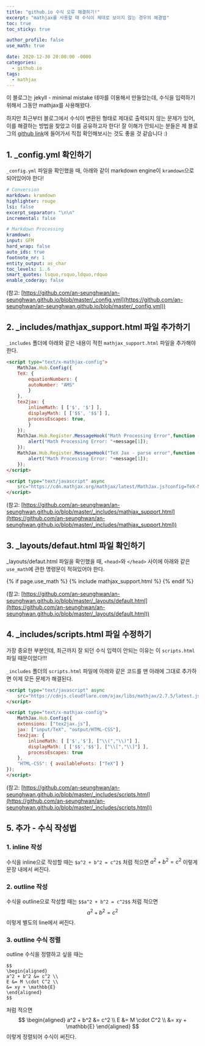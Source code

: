 ```yaml
---
title: "github.io 수식 오류 해결하기!"
excerpt: "mathjax를 사용할 때 수식이 제대로 보이지 않는 경우의 해결법"
toc: true
toc_sticky: true

author_profile: false
use_math: true

date: 2020-12-30 20:00:00 -0000
categories: 
  - github.io
tags:
  - mathjax
---
```


이 블로그는 jekyll - minimal mistake 테마를 이용해서 만들었는데, 수식을 입력하기 위해서 그동안 mathjax를 사용해왔다. 

하지만 최근부터 블로그에서 수식이 변환된 형태로 제대로 출력되지 않는 문제가 있어, 이를 해결하는 방법을 찾았고 이를 공유하고자 한다! 잘 이해가 안되시는 분들은 제 블로그의 [github link](https://github.com/an-seunghwan/an-seunghwan.github.io)에 들어가서 직접 확인해보시는 것도 좋을 것 같습니다 :)

## 1. _config.yml 확인하기

`_config.yml` 파일을 확인했을 때, 아래와 같이 markdown engine이 `kramdown`으로 되어있어야 한다!

```yml
# Conversion
markdown: kramdown
highlighter: rouge
lsi: false
excerpt_separator: "\n\n"
incremental: false

# Markdown Processing
kramdown:
input: GFM
hard_wrap: false
auto_ids: true
footnote_nr: 1
entity_output: as_char
toc_levels: 1..6
smart_quotes: lsquo,rsquo,ldquo,rdquo
enable_coderay: false
```

(참고: [https://github.com/an-seunghwan/an-seunghwan.github.io/blob/master/_config.yml](https://github.com/an-seunghwan/an-seunghwan.github.io/blob/master/_config.yml))

## 2. _includes/mathjax_support.html 파일 추가하기

`_includes` 폴더에 아래와 같은 내용이 적힌 `mathjax_support.html` 파일을 추가해야한다.

```html
<script type="text/x-mathjax-config">
	MathJax.Hub.Config({
	TeX: {
		equationNumbers: {
		autoNumber: "AMS"
		}
	},
	tex2jax: {
		inlineMath: [ ['$', '$'] ],
		displayMath: [ ['$$', '$$'] ],
		processEscapes: true,
		}
	});
	MathJax.Hub.Register.MessageHook("Math Processing Error",function (message) {
		alert("Math Processing Error: "+message[1]);
	});
	MathJax.Hub.Register.MessageHook("TeX Jax - parse error",function (message) {
		alert("Math Processing Error: "+message[1]);
	});
</script>

<script type="text/javascript" async
	src="https://cdn.mathjax.org/mathjax/latest/MathJax.js?config=TeX-MML-AM_CHTML">
</script>
```

(참고: [https://github.com/an-seunghwan/an-seunghwan.github.io/blob/master/_includes/mathjax_support.html](https://github.com/an-seunghwan/an-seunghwan.github.io/blob/master/_includes/mathjax_support.html))

## 3. _layouts/defaut.html 파일 확인하기

_layouts/defaut.html 파일을 확인했을 때, `<head>`와 `</head>` 사이에 아래와 같은 `use_math`에 관한 명령문이 적혀있어야 한다.

{% if page.use_math %}
{% include mathjax_support.html %}
{% endif %}

(참고: [https://github.com/an-seunghwan/an-seunghwan.github.io/blob/master/_layouts/default.html](https://github.com/an-seunghwan/an-seunghwan.github.io/blob/master/_layouts/default.html))

## 4. _includes/scripts.html 파일 수정하기

가장 중요한 부분인데, 최근까지 잘 되던 수식 입력이 안되는 이유는 이 `scripts.html`파일 때문이었다!!!

`_includes` 폴더의 `scripts.html` 파일에 아래와 같은 코드를 맨 아래에 그대로 추가하면 이제 모든 문제가 해결된다.

```html
<script type="text/javascript" async
	src="https://cdnjs.cloudflare.com/ajax/libs/mathjax/2.7.5/latest.js?config=TeX-MML-AM_CHTML">
</script>

<script type="text/x-mathjax-config">
	MathJax.Hub.Config({
	extensions: ["tex2jax.js"],
	jax: ["input/TeX", "output/HTML-CSS"],
	tex2jax: {
		inlineMath: [ ['$','$'], ["\\(","\\)"] ],
		displayMath: [ ['$$','$$'], ["\\[","\\]"] ],
		processEscapes: true
	},
	"HTML-CSS": { availableFonts: ["TeX"] }
});
</script>
```

(참고: [https://github.com/an-seunghwan/an-seunghwan.github.io/blob/master/_includes/scripts.html](https://github.com/an-seunghwan/an-seunghwan.github.io/blob/master/_includes/scripts.html))

## 5. 추가 - 수식 작성법

### 1. inline 작성

수식을 inline으로 작성할 때는 `$a^2 + b^2 = c^2$` 처럼 적으면 $a^2 + b^2 = c^2$ 이렇게 문장 내에서 써진다.

### 2. outline 작성

수식을 outline으로 작성할 때는 `$$a^2 + b^2 = c^2$$` 처럼 적으면 $$a^2 + b^2 = c^2$$ 이렇게 별도의 line에서 써진다.

### 3. outline 수식 정렬

outline 수식을 정렬하고 싶을 때는 
```
$$
\begin{aligned} 
a^2 + b^2 &= c^2 \\ 
E &= M \cdot C^2 \\ 
&= xy + \mathbb{E} 
\end{aligned}
$$
```
처럼 적으면 
$$
\begin{aligned} 
a^2 + b^2 &= c^2 \\ 
E &= M \cdot C^2 \\ 
&= xy + \mathbb{E} 
\end{aligned}
$$
이렇게 정렬되어 수식이 써진다.
<!--stackedit_data:
eyJoaXN0b3J5IjpbLTE2MzYxNTM2MzcsOTA5ODEzMzkxLDEzMz
cxOTc3MTgsLTM5OTM1OTY2M119
-->